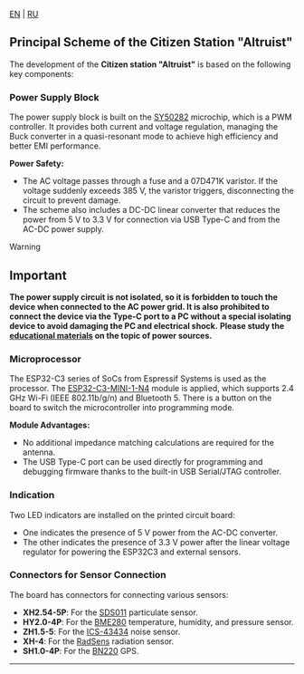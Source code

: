 [EN](./README.md) | [RU](./README.ru.md)

## Principal Scheme of the Citizen Station "Altruist"

The development of the **Citizen station "Altruist"** is based on the following key components:

### **Power Supply Block**

The power supply block is built on the [SY50282](https://github.com/airalab/hardware/blob/main/Altruist/ESP32C3/Docs/Datasheets/SY50282FAC_C178237.pdf) microchip, which is a PWM controller. It provides both current and voltage regulation, managing the Buck converter in a quasi-resonant mode to achieve high efficiency and better EMI performance.

**Power Safety:**
- The AC voltage passes through a fuse and a 07D471K varistor. If the voltage suddenly exceeds 385 V, the varistor triggers, disconnecting the circuit to prevent damage.
- The scheme also includes a DC-DC linear converter that reduces the power from 5 V to 3.3 V for connection via USB Type-C and from the AC-DC power supply.

> [!WARNING]
> ## **Important**
>
> **The power supply circuit is not isolated, so it is forbidden to touch the device when connected to the AC power grid. It is also prohibited to connect the device via the Type-C port to a PC without a special isolating device to avoid damaging the PC and electrical shock.**
> **Please study the [educational materials](https://resources.altium.com/p/isolated-vs-non-isolated-power-supplies-right-choice-without-fail) on the topic of power sources.**

### **Microprocessor**

The ESP32-C3 series of SoCs from Espressif Systems is used as the processor. The [ESP32-C3-MINI-1-N4](https://github.com/airalab/hardware/blob/main/Altruist/ESP32C3/Docs/Datasheets/ESP32-C3-MINI-1_N4_C2838502.pdf) module is applied, which supports 2.4 GHz Wi-Fi (IEEE 802.11b/g/n) and Bluetooth 5. There is a button on the board to switch the microcontroller into programming mode.

**Module Advantages:**
- No additional impedance matching calculations are required for the antenna.
- The USB Type-C port can be used directly for programming and debugging firmware thanks to the built-in USB Serial/JTAG controller.

### **Indication**

Two LED indicators are installed on the printed circuit board:
- One indicates the presence of 5 V power from the AC-DC converter.
- The other indicates the presence of 3.3 V power after the linear voltage regulator for powering the ESP32C3 and external sensors.

### **Connectors for Sensor Connection**

The board has connectors for connecting various sensors:
- **XH2.54-5P**: For the [SDS011]((https://github.com/airalab/hardware/blob/main/Altruist/ESP32C3/Docs/Datasheets/SDS011-DATASHEET.pdf)) particulate sensor.
- **HY2.0-4P**: For the [BME280](https://github.com/airalab/hardware/blob/main/Altruist/ESP32C3/Docs/Datasheets/BME280_C92489.pdf) temperature, humidity, and pressure sensor.
- **ZH1.5-5**: For the [ICS-43434](https://github.com/airalab/hardware/blob/main/Altruist/ESP32C3/Docs/Datasheets/ICS-43434_C5656610.pdf) noise sensor.
- **XH-4**: For the [RadSens](https://github.com/climateguard/RadSens/blob/master/extras/datasheets/RadSens_datasheet_ENG.pdf) radiation sensor.
- **SH1.0-4P**: For the [BN220](https://github.com/airalab/hardware/blob/main/Altruist/ESP32C3/Docs/Datasheets/BN-220%20GPS%2BAntenna%20datasheet.pdf) GPS.

---
